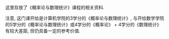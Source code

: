 这里存放了《概率论与数理统计》课程的相关资料. 

注意, 这门课开给是计算机学院的3学分的《概率论与数理统计》, 与开给数学学院的5学分的《概率论与数理统计》或4学分的《概率论》 + 4学分的《数理统计》有较大差距, 但仍具备一定的参考价值. 
